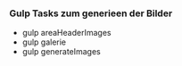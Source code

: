 ### Gulp Tasks zum generieen der Bilder

- gulp areaHeaderImages
- gulp galerie
- gulp generateImages
